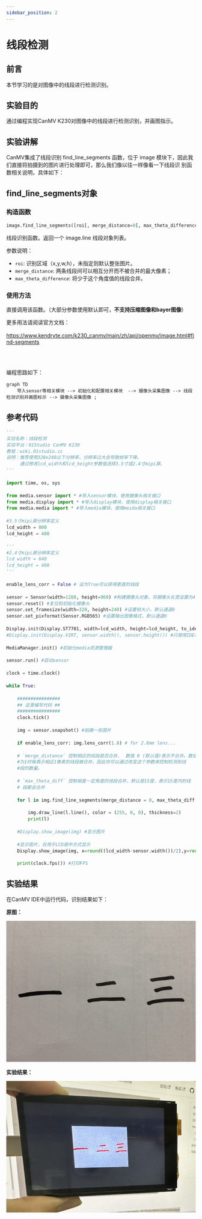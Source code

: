 ```yaml
---
sidebar_position: 2
---
```


# 线段检测

## 前言
本节学习的是对图像中的线段进行检测识别。

## 实验目的
通过编程实现CanMV K230对图像中的线段进行检测识别，并画图指示。

## 实验讲解

CanMV集成了线段识别 find_line_segments 函数，位于 image 模块下，因此我们直接将拍摄到的图片进行处理即可，那么我们像以往一样像看一下线段识
别函数相关说明，具体如下：

## find_line_segments对象

### 构造函数
```python
image.find_line_segments([roi[, merge_distance=0[, max_theta_difference=15]]])
```
线段识别函数。返回一个 image.line 线段对象列表。

参数说明：
- `roi`: 识别区域（x,y,w,h），未指定则默认整张图片。
- `merge_distance`: 两条线段间可以相互分开而不被合并的最大像素；
- `max_theta_difference`: 将少于这个角度值的线段合并。

### 使用方法

直接调用该函数。（大部分参数使用默认即可，**不支持压缩图像和bayer图像**）

更多用法请阅读官方文档：<br></br>
https://www.kendryte.com/k230_canmv/main/zh/api/openmv/image.html#find-segments

<br></br>

编程思路如下：

```mermaid
graph TD
    导入sensor等相关模块 --> 初始化和配置相关模块  --> 摄像头采集图像 --> 线段检测识别并画图标示 --> 摄像头采集图像 ;
```

## 参考代码

```python
'''
实验名称：线段检测
实验平台：01Studio CanMV K230
教程：wiki.01studio.cc
说明：推荐使用320x240以下分辨率，分辨率过大会导致帧率下降。
     通过修改lcd_width和lcd_height参数值选择3.5寸或2.4寸mipi屏。
'''

import time, os, sys

from media.sensor import * #导入sensor模块，使用摄像头相关接口
from media.display import * #导入display模块，使用display相关接口
from media.media import * #导入media模块，使用meida相关接口

#3.5寸mipi屏分辨率定义
lcd_width = 800
lcd_height = 480

'''
#2.4寸mipi屏分辨率定义
lcd_width = 640
lcd_height = 480
'''

enable_lens_corr = False # 设为True可以获得更直的线段

sensor = Sensor(width=1280, height=960) #构建摄像头对象，将摄像头长宽设置为4:3
sensor.reset() #复位和初始化摄像头
sensor.set_framesize(width=320, height=240) #设置帧大小，默认通道0
sensor.set_pixformat(Sensor.RGB565) #设置输出图像格式，默认通道0

Display.init(Display.ST7701, width=lcd_width, height=lcd_height, to_ide=True) #同时使用mipi屏和IDE缓冲区显示图像
#Display.init(Display.VIRT, sensor.width(), sensor.height()) #只使用IDE缓冲区显示图像

MediaManager.init() #初始化media资源管理器

sensor.run() #启动sensor

clock = time.clock()

while True:

    ################
    ## 这里编写代码 ##
    ################
    clock.tick()

    img = sensor.snapshot() #拍摄一张图片

    if enable_lens_corr: img.lens_corr(1.8) # for 2.8mm lens...

    # `merge_distance` 控制相近的线段是否合并.  数值 0 (默认值)表示不合并。数值
    #为1时候表示相近1像素的线段被合并。因此你可以通过改变这个参数来控制检测到线
    #段的数量。

    # `max_theta_diff` 控制相差一定角度的线段合并，默认是15度，表示15度内的线
    # 段都会合并

    for l in img.find_line_segments(merge_distance = 0, max_theta_diff = 5):

        img.draw_line(l.line(), color = (255, 0, 0), thickness=2)
        print(l)

    #Display.show_image(img) #显示图片

    #显示图片，仅用于LCD居中方式显示
    Display.show_image(img, x=round((lcd_width-sensor.width())/2),y=round((lcd_height-sensor.height())/2))

    print(clock.fps()) #打印FPS
```

## 实验结果

在CanMV IDE中运行代码，识别结果如下：

**原图：**

![circles](./img/find_segments/find_segments1.png)

**实验结果：**

![circles](./img/find_segments/find_segments2.png)